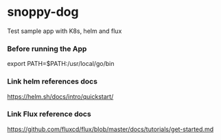 # snoppy-dog
Test sample app with K8s, helm and flux

### Before running the App
export PATH=$PATH:/usr/local/go/bin

### Link helm references docs
https://helm.sh/docs/intro/quickstart/

### Link Flux reference docs
https://github.com/fluxcd/flux/blob/master/docs/tutorials/get-started.md